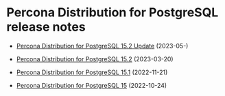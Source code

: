# Percona Distribution for PostgreSQL release notes 

* [Percona Distribution for PostgreSQL 15.2 Update](release-notes-v15.2.upd.md) (2023-05-)

* [Percona Distribution for PostgreSQL 15.2](release-notes-v15.2.md) (2023-03-20)

* [Percona Distribution for PostgreSQL 15.1](release-notes-v15.1.md) (2022-11-21)

* [Percona Distribution for PostgreSQL 15](release-notes-v15.0.md) (2022-10-24)

